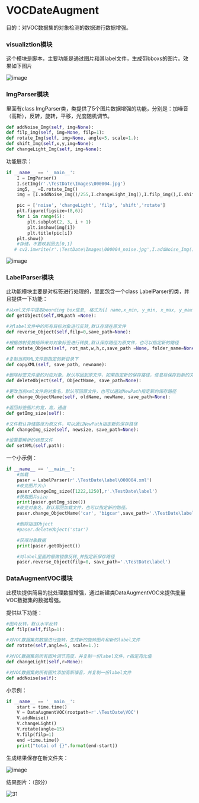 # VOCDateAugment
目的：对VOC数据集的对象检测的数据进行数据增强。

### visualiztion模块

这个模块是脚本，主要功能是通过图片和其label文件，生成带bboxs的图片。效果如下图片

![image](https://github.com/Mygithub-Yao/tools-VOC/blob/master/DateAugmentLabelImg/TestDate/VOC/vision/000004.jpg)

### ImgParser模块

里面有class ImgParser类，类提供了5个图片数据增强的功能，分别是：加噪音（高斯），反转，旋转，平移，光度随机调节。

```python
def addNoise_Img(self, img=None):
def filp_img(self, img=None, filp=1):
def rotate_Img(self, img=None, angle=5, scale=1.):
def shift_Img(self,x,y,img=None):
def changeLight_Img(self, img=None):
```

功能展示：

```python
if __name__ == '__main__':
    I = ImgParser()
    I.setImg(r'.\TestDate\Images\000004.jpg')
    img5, _ =I.rotate_Img()
    img = [I.addNoise_Img()/255,I.changeLight_Img(),I.filp_img(),I.shift_Img(50,50),img5]

    pic = ['noise', 'changeLight', 'filp', 'shift','rotate']
    plt.figure(figsize=(8,6))
    for i in range(5):
        plt.subplot(2, 3, i + 1)
        plt.imshow(img[i])
        plt.title(pic[i])
    plt.show()
    #存储，不要映射回去[0,1]
   # cv2.imwrite(r'.\TestDate\Images\000004_noise.jpg',I.addNoise_Img())
```

![image](https://github.com/Mygithub-Yao/tools-VOC/blob/master/DateAugmentLabelImg/TestDate/27.png)

### LabelParser模块

此功能模块主要是对标签进行处理的，里面包含一个class LabelParser的类，并且提供一下功能：

```python
#从xml文件中提取bounding box信息, 格式为[[ name,x_min, y_min, x_max, y_max]]
def getObject(self,XMLpath =None):

#对label文件中的所有目标对象进行反转,默认存储在原文件
def reverse_Object(self,filp=0,save_path=None):

#根据仿射变换矩阵来对对象标签进行转换,默认保存路径为原文件，也可以指定新的路径
def rotate_Object(self, rot_mat,w,h,c,save_path =None, folder_name=None):

#复制当前XML文件到指定的新目录下
def copyXML(self, save_path, newname):

#删除标签文件里的对应对象，默认写回到原文件，如果指定新的保存路径，信息将保存到新的文件中
def deleteObject(self, ObjectName, save_path=None):

#更改当前xml文件的对象名，默认写回原文件，也可以通过NewPath指定新的保存路径
def change_ObjectName(self, oldName, newName, save_path=None):

#返回标签图片的宽，高，通道
def getImg_size(self):

#文件默认存储路径为原文件，可以通过NewPath指定新的保存路径
def changeImg_size(self, newsize, save_path=None):

#设置要解析的标签文件
def setXML(self,path):
```

一个小示例：

```python
if __name__ == '__main__':	
	#加载
    paser = LabelParser(r'.\TestDate\label\000004.xml')
    #改变图片大小
    paser.changeImg_size([1222,1250],r'.\TestDate\label')
    #获取图片size
    print(paser.getImg_size())
    #改变对象名，默认写回加载文件，也可以指定新的路径。
    paser.change_ObjectName('car', 'bigcar',save_path='.\TestDate\label')

    #删除指定Object
    #paser.deleteObject('star')

    #获得对象数据
    print(paser.getObject())

    #对label里面的框做镜像反转,并指定新保存路径
    paser.reverse_Object(filp=0, save_path='.\TestDate\label')
```

### DataAugmentVOC模块

此模块提供简易的批处理数据增强，通过新建类DataAugmentVOC来提供批量VOC数据集的数据增强。

提供以下功能：

```python
#图片反转，默认水平反转
def filp(self,filp=1):

#对VOC数据集的数据进行旋转，生成新的旋转图片和新的label文件
def rotate(self,angle=5, scale=1.):

#对VOC数据集的所有图片调节亮度，并复制一份label文件，r指定亮化值
def changeLight(self,r=None):

#对VOC数据集的所有图片添加高斯噪音，并复制一份label文件
def addNoise(self):
```

小示例：

```python
if __name__ == '__main__':
    start = time.time()
    V = DataAugmentVOC(rootpath=r'.\TestDate\VOC')
    V.addNoise()
    V.changeLight()
    V.rotate(angle=15)
    V.filp(filp=1)
    end =time.time()
    print("total of {}".format(end-start))
```

生成结果保存在新文件夹：

![image](https://github.com/Mygithub-Yao/tools-VOC/blob/master/DateAugmentLabelImg/TestDate/30.png)

结果图片：（部分）

![31](https://github.com/Mygithub-Yao/tools-VOC/blob/master/DateAugmentLabelImg/TestDate/31.png)
